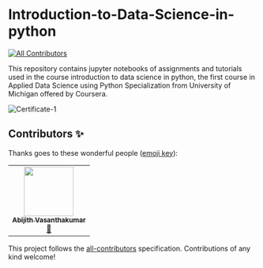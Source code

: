 # Introduction-to-Data-Science-in-python
<!-- ALL-CONTRIBUTORS-BADGE:START - Do not remove or modify this section -->
[![All Contributors](https://img.shields.io/badge/all_contributors-1-orange.svg?style=flat-square)](#contributors-)
<!-- ALL-CONTRIBUTORS-BADGE:END -->
This repository contains jupyter notebooks of assignments and tutorials used in the course introduction to data science in python, the first course in Applied Data Science using Python Specialization from University of Michigan offered by Coursera.

![Certificate-1](https://user-images.githubusercontent.com/42151354/88021168-a5eccf00-cb4a-11ea-93c5-78b76249f805.jpg)

## Contributors ✨

Thanks goes to these wonderful people ([emoji key](https://allcontributors.org/docs/en/emoji-key)):

<!-- ALL-CONTRIBUTORS-LIST:START - Do not remove or modify this section -->
<!-- prettier-ignore-start -->
<!-- markdownlint-disable -->
<table>
  <tr>
    <td align="center"><a href="https://abjcodes.github.io/portfolio/"><img src="https://avatars3.githubusercontent.com/u/42151354?v=4" width="100px;" alt=""/><br /><sub><b>Abijith Vasanthakumar</b></sub></a><br /><a href="https://github.com/Abjcodes/Introduction-to-Data-Science-in-python/commits?author=Abjcodes" title="Documentation">📖</a></td>
  </tr>
</table>

<!-- markdownlint-enable -->
<!-- prettier-ignore-end -->
<!-- ALL-CONTRIBUTORS-LIST:END -->

This project follows the [all-contributors](https://github.com/all-contributors/all-contributors) specification. Contributions of any kind welcome!